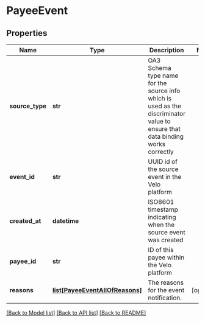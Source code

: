 # PayeeEvent

## Properties
Name | Type | Description | Notes
------------ | ------------- | ------------- | -------------
**source_type** | **str** | OA3 Schema type name for the source info which is used as the discriminator value to ensure that data binding works correctly | 
**event_id** | **str** | UUID id of the source event in the Velo platform | 
**created_at** | **datetime** | ISO8601 timestamp indicating when the source event was created | 
**payee_id** | **str** | ID of this payee within the Velo platform | 
**reasons** | [**list[PayeeEventAllOfReasons]**](PayeeEventAllOfReasons.md) | The reasons for the event notification. | [optional] 

[[Back to Model list]](../README.md#documentation-for-models) [[Back to API list]](../README.md#documentation-for-api-endpoints) [[Back to README]](../README.md)


